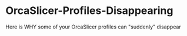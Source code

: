 # OrcaSlicer-Profiles-Disappearing
Here is WHY some of your OrcaSlicer profiles can "suddenly" disappear
